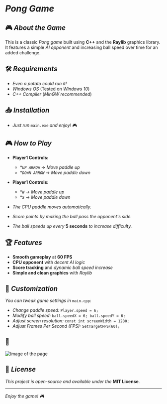 # *Pong Game*

## 🎮 *About the Game*

This is a classic *Pong game* built using **C++** and the **Raylib** graphics library. It features a simple *AI opponent* and increasing ball speed over time for an added challenge.

## 🛠️ *Requirements*

- *Even a potato could run it!*
- *Windows OS* (Tested on *Windows 10*)
- *C++ Compiler* (*MinGW recommended*)

## 📥 *Installation*

- *Just run* `main.exe` *and enjoy!* 🎮

## 🎮 *How to Play*

- **Player1 Controls:**
  - **`UP ARROW`* → *Move paddle up*
  - **`DOWN ARROW`* → *Move paddle down*

- **Player1 Controls:**
  - **`W`* → *Move paddle up*
  - **`S`* → *Move paddle down*

- *The CPU paddle moves automatically.*
- *Score points by making the ball pass the opponent's side.*
- *The ball speeds up every* **5 seconds** *to increase difficulty.*

## 🏆 *Features*

- **Smooth gameplay** at **60 FPS**
- **CPU opponent** with *decent AI logic*
- **Score tracking** and *dynamic ball speed increase*
- **Simple and clean graphics** with *Raylib*

## 🔧 *Customization*

*You can tweak game settings in* `main.cpp`:

- *Change paddle speed:* `Player.speed = 6;`
- *Modify ball speed:* `ball.speedX = 6; ball.speedY = 6;`
- *Adjust screen resolution:* `const int screenWidth = 1280;`
- *Adjust Frames Per Second (FPS):* `SetTargetFPS(60);`

## 📸
![Image of the page](image.png)


## 📜 *License*

*This project is open-source and available under the* **MIT License**.

---

*Enjoy the game! 🎮*

